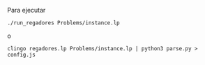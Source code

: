 Para ejecutar

`./run_regadores Problems/instance.lp`

o

`clingo regadores.lp Problems/instance.lp | python3 parse.py > config.js`